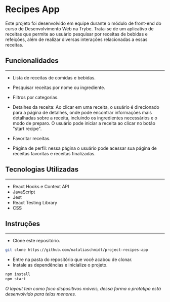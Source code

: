 # Recipes App

Este projeto foi desenvolvido em equipe durante o módulo de front-end do curso de Desenvolvimento Web na Trybe. Trata-se de um aplicativo de receitas que permite ao usuário pesquisar por receitas de bebidas e refeições, além de realizar diversas interações relacionadas a essas receitas.

## Funcionalidades
<hr>

- Lista de receitas de comidas e bebidas.

- Pesquisar receitas por nome ou ingrediente.

- Filtros por categorias.

- Detalhes da receita: Ao clicar em uma receita, o usuário é direcionado para a página de detalhes, onde pode encontrar informações mais detalhadas sobre a receita, incluindo os ingredientes necessários e o modo de preparo. O usuário pode iniciar a receita ao clicar no botão "start recipe".

- Favoritar receitas.

- Página de perfil: nessa página o usuário pode acessar sua página de receitas favoritas e receitas finalizadas.

## Tecnologias Utilizadas
<hr>

- React Hooks e Context API
- JavaScript
- Jest
- React Testing Library
- CSS

## Instruções
<hr>

- Clone este repositório.

```bash
git clone https://github.com/nataliaschmidt/project-recipes-app
```

- Entre na pasta do repositório que você acabou de clonar.
- Instale as dependências e inicialize o projeto.
```bash
npm install
npm start
```
_O layout tem como foco dispositivos móveis, dessa forma o protótipo está desenvolvido para telas menores._
